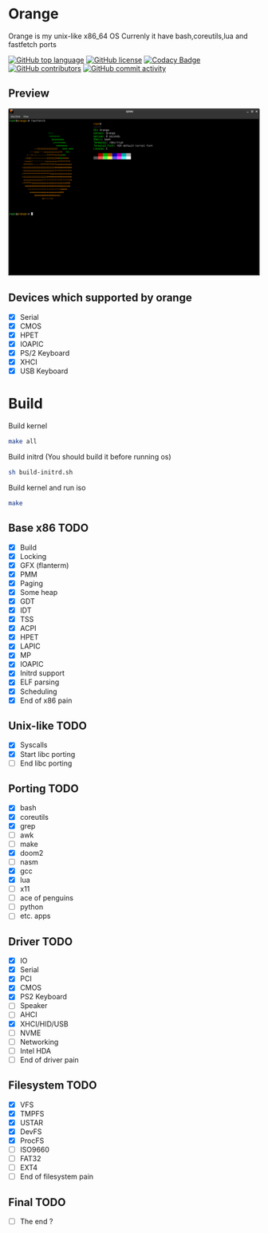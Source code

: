 
# Orange

Orange is my unix-like x86_64 OS
Currenly it have bash,coreutils,lua and fastfetch ports

[![GitHub top language](https://img.shields.io/github/languages/top/cpplover0/orange?logo=c&label=)](https://github.com/cpplover0/orange/blob/main/kernel/GNUmakefile)
[![GitHub license](https://img.shields.io/github/license/cpplover0/orange)](https://github.com/cpplover0/orange/blob/master/LICENSE)
[![Codacy Badge](https://app.codacy.com/project/badge/Grade/e78ad48f394f46d1bb98f1942c7e1f21)]()
[![GitHub contributors](https://img.shields.io/github/contributors/cpplover0/orange)](https://github.com/cpplover0/orange/graphs/contributors)
[![GitHub commit activity](https://img.shields.io/github/commit-activity/m/cpplover0/orange)](https://github.com/cpplover0/orange/commits)

## Preview
![fastfetch and lua](https://github.com/cppLover0/Orange/blob/main/tools/img/work.png?raw=true)

## Devices which supported by orange

- [x] Serial
- [x] CMOS
- [x] HPET
- [x] IOAPIC
- [x] PS/2 Keyboard
- [x] XHCI
- [x] USB Keyboard

# Build

Build kernel
```sh
make all
```

Build initrd (You should build it before running os)
```sh
sh build-initrd.sh
```

Build kernel and run iso 
```sh
make
```


## Base x86 TODO

- [x] Build
- [x] Locking
- [x] GFX (flanterm)
- [x] PMM 
- [x] Paging
- [x] Some heap
- [x] GDT
- [x] IDT
- [x] TSS
- [x] ACPI
- [x] HPET
- [x] LAPIC 
- [x] MP
- [x] IOAPIC
- [x] Initrd support
- [x] ELF parsing
- [x] Scheduling
- [x] End of x86 pain

## Unix-like TODO

- [x] Syscalls
- [x] Start libc porting
- [ ] End libc porting

## Porting TODO

- [x] bash
- [x] coreutils
- [x] grep
- [ ] awk
- [ ] make
- [x] doom2
- [ ] nasm
- [x] gcc
- [x] lua
- [ ] x11
- [ ] ace of penguins
- [ ] python
- [ ] etc. apps

## Driver TODO

- [x] IO
- [x] Serial
- [x] PCI
- [x] CMOS
- [x] PS2 Keyboard 
- [ ] Speaker
- [ ] AHCI
- [x] XHCI/HID/USB
- [ ] NVME
- [ ] Networking
- [ ] Intel HDA
- [ ] End of driver pain

## Filesystem TODO

- [x] VFS
- [x] TMPFS
- [x] USTAR
- [x] DevFS
- [x] ProcFS
- [ ] ISO9660
- [ ] FAT32
- [ ] EXT4
- [ ] End of filesystem pain

## Final TODO

- [ ] The end ?